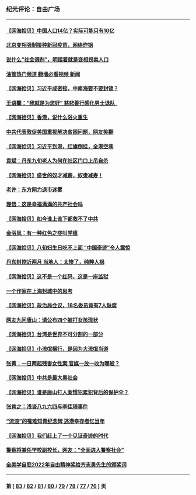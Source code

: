 ### 纪元评论：自由广场
---
#### [【网海拾贝】中国人口14亿？实际可能只有10亿](../../pages/nsc993/n13776256.md?07100330) 
#### [北京变相强制接种新冠疫苗，网络炸锅](../../pages/nsc993/n13776238.md?07100330) 
#### [说什么“社会调剂”，明摆着就是变相拐卖人口](../../pages/nsc993/n13774755.md?07100330) 
#### [油管热门频道 翻墙必看视频 新闻](ok?07100330)
#### [【网海拾贝】习近平成密接，中南海要不要封锁？](../../pages/nsc993/n13774711.md?07100330) 
#### [王语馨：“我就是为您好” 慈悲善行感化男士退队  ](../../pages/nsc993/n13773846.md?07100330) 
#### [【网海拾贝】香港，说什么浴火重生](../../pages/nsc993/n13773031.md?07100330) 
#### [中共代表敦促美国重视解决贫困问题，网友笑翻](../../pages/nsc993/n13772512.md?07100330) 
#### [【网海拾贝】习近平到港，红旗倒挂，全港空巷](../../pages/nsc993/n13772006.md?07100330) 
#### [袁斌：丹东九旬老人为何在社区门口上吊自杀](../../pages/nsc993/n13772003.md?07100330) 
#### [【网海拾贝】盛世的奴才减薪，奴隶减寿！](../../pages/nsc993/n13770596.md?07100330) 
#### [老许：东方网力退市迷雾](../../pages/nsc993/n13770632.md?07100330) 
#### [理悟：这是幸福满满的共产社会吗](../../pages/nsc993/n13770623.md?07100330) 
#### [【网海拾贝】如今谁上谁下都救不了中共](../../pages/nsc993/n13769122.md?07100330) 
#### [金浴凤：有一种红色之症叫党瘟](../../pages/nsc993/n13768183.md?07100330) 
#### [【网海拾贝】八旬妇生日吃不上面 “中国奇迹”令人震惊](../../pages/nsc993/n13767479.md?07100330) 
#### [丹东封控近两月 当地人：太惨了，纯粹人祸](../../pages/nsc993/n13766621.md?07100330) 
#### [【网海拾贝】这不是一个红码，这是一座监狱](../../pages/nsc993/n13766606.md?07100330) 
#### [一个作家在上海封城中的思考](../../pages/nsc993/n13766570.md?07100330) 
#### [【网海拾贝】政治局会议，18名委员竟有7人缺席](../../pages/nsc993/n13765085.md?07100330) 
#### [网友九问唐山：请公布四个被打女孩现状](../../pages/nsc993/n13764890.md?07100330) 
#### [【网海拾贝】台湾是世界不可分割的一部分](../../pages/nsc993/n13763337.md?07100330) 
#### [【网海拾贝】小流氓横行，是因为大流氓当道](../../pages/nsc993/n13762217.md?07100330) 
#### [张菁：一日两起残害女性案 官媒一放一收为哪般？](../../pages/nsc993/n13761611.md?07100330) 
#### [【网海拾贝】中共是最大黑社会](../../pages/nsc993/n13760791.md?07100330) 
#### [【网海拾贝】谁是唐山打人案惯犯累犯背后的保护伞？](../../pages/nsc993/n13759258.md?07100330) 
#### [张肯之：浅谈八九六四与李佳琦事件](../../pages/nsc993/n13759194.md?07100330) 
#### [“流浪”的罹难知青纪念碑 逃港幸存者忆当年](../../pages/nsc993/n13758168.md?07100330) 
#### [【网海拾贝】我们赶上了一个见证奇迹的时代](../../pages/nsc993/n13757535.md?07100330) 
#### [警察将兼任学校副校长，网友：“全面进入警察社会”](../../pages/nsc993/n13756603.md?07100330) 
#### [全美学自联2022年自由精神奖给齐志勇先生的颁奖词](../../pages/nsc993/n13757085.md?07100330) 

---
#### 第 [ [83](./83.md?07100330) / [82](./82.md?07100330) / [81](./81.md?07100330) / [80](./80.md?07100330) / [79](./79.md?07100330) / [78](./78.md?07100330) / [77](./77.md?07100330) / [76](./76.md?07100330) ] 页
